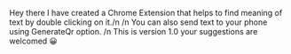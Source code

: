 Hey there I have created a Chrome Extension that helps to find meaning of text by double clicking on it./n
/n You can also send text to your phone using GenerateQr option.
/n This is version 1.0 your suggestions are welcomed 😀
